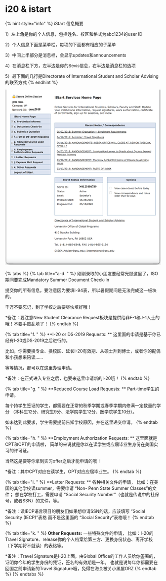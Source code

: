 # i20 & istart

{% hint style="info" %}
iStart 信息概要

1）左上角是你的个人信息，包括姓名、校区和格式为abc1234的user ID

2）个人信息下面是菜单栏，每项的下面都有相应的子菜单

3）中间上半部分是消息栏，会显示updates和announcements 

4）在消息栏下方，左半边是你的Sevis信息，右半边是消息栏的选项 

5）最下面的几行是Directorate of International Student and Scholar Advising 的联系方式
{% endhint %}

![](../.gitbook/assets/i20.png)

{% tabs %}
{% tab title="a-d.   " %}
刚刚录取的小朋友要经常光顾这里了，ISO期间要完成Mandatory Summer Document Check-In

提交你的所有信息。要注意因为要填I-94表，所以暑假期间是无法完成这一板块的。

千万不要忘记，到了学校之后要尽快填好哦！ 


\*备注：要注意New Student Clearance Request板块是提供给非F-1和J-1人士的哦！不要手贱乱填了！
{% endtab %}

{% tab title="f.      " %}
**I-20 or DS-2019 Requests: **
这里面的申请是基于你已经有I-20或DS-2019之后进行的。

比如，你需要换专业、换校区、延长I-20有效期、从硕士升到博士，或者你的配偶和小孩想来陪读……

等等情况，都可以在这里办理申请。 


\*备注：在正式进入专业之后，也要来这里申请新的I-20哦！
{% endtab %}

{% tab title="g.      " %}
**Reduced Course Load Requests: **
Part-time学生的申请。

每个持学生签证的学生，都需要在正常的秋季学期或春季学期内修满一定数量的学分
（本科生12分、研究生9分、法学院学生12分、医学院学生10分）。

如未达到此要求，学生需要提前告知学校原因，并在这里递交申请。
{% endtab %}

{% tab title="h.     " %}
**Employment Authorization Requests: **
这里面就是CPT和OPT的申请啦，
简单的来说就是你以在读学生或应届毕业生身份在美国实习的许可证。

当然这是要等你拿到实习offer之后才能申请的哦！ 


\*备注：其中CPT对应在读学生，OPT对应应届毕业生。
{% endtab %}

{% tab title="i.      " %}
**Letter Requests: **
各种相关文件的申请，
比如：在美国的其他学校读summer，需要申请 “Non- Penn State Summer Classes”的文件；
想在学校打工，需要申请 “Social Security Number”（也就是传说中的社保号，或者SSN）的文件，等。


\*备注：读IECP语言项目的朋友们如果想申请SSN的话，应该填写 “Social Security \(IECP\)”表格 而不是这里面的 “Social Security”表格哦！
{% endtab %}

{% tab title="k.      " %}
**Other Requests:**
一些特殊文件的申请，
比如：I-20的Travel Signature、release你的个人档案给第三方、更换身份状态、离开学校（下学期将不就读）的表格等。 


\*备注：Travel Signature是I-20上面，由Global Office的工作人员给你签署的，
证明你今年的学生身份的凭证，签名的有效期是一年。
也就是说每年你都需要在回国之前申请新的Travel Signature哦，免得在海关被关小黑屋ORZ
{% endtab %}
{% endtabs %}

